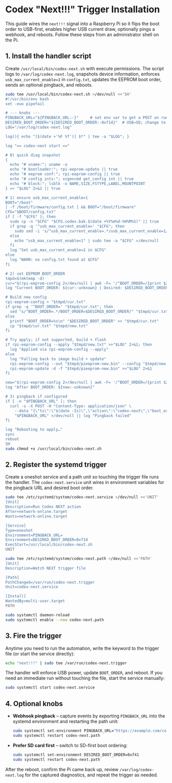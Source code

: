 # Codex "Next!!!" Trigger Installation

This guide wires the `next!!!` signal into a Raspberry Pi so it flips the boot
order to USB-first, enables higher USB current draw, optionally pings a
webhook, and reboots. Follow these steps from an administrator shell on the Pi.

## 1. Install the handler script

Create `/usr/local/bin/codex-next.sh` with execute permissions. The script logs
to `/var/log/codex-next.log`, snapshots device information, enforces
`usb_max_current_enable=1` in `config.txt`, updates the EEPROM boot order, sends
an optional pingback, and reboots.

```bash
sudo tee /usr/local/bin/codex-next.sh >/dev/null <<'SH'
#!/usr/bin/env bash
set -euo pipefail

# --- knobs ---
PINGBACK_URL="${PINGBACK_URL:-}"     # set env var to get a POST on run
DESIRED_BOOT_ORDER="${DESIRED_BOOT_ORDER:-0xf14}"  # USB→SD; change to 0xf41 for SD→USB
LOG="/var/log/codex-next.log"

log(){ echo "[$(date +'%F %T')] $*" | tee -a "$LOG"; }

log "== codex-next start =="

# 0) quick diag snapshot
{
  echo "# uname:"; uname -a
  echo "# bootloader:"; rpi-eeprom-update || true
  echo "# eeprom conf:"; rpi-eeprom-config || true
  echo "# config ints:"; vcgencmd get_config int || true
  echo "# block:"; lsblk -o NAME,SIZE,FSTYPE,LABEL,MOUNTPOINT
} >> "$LOG" 2>&1 || true

# 1) ensure usb_max_current_enable=1
BOOT="/boot"
[ -f /boot/firmware/config.txt ] && BOOT="/boot/firmware"
CFG="$BOOT/config.txt"
if [ -f "$CFG" ]; then
  sudo cp -n "$CFG" "$CFG.codex.bak.$(date +%Y%m%d-%H%M%S)" || true
  if grep -q '^usb_max_current_enable=' "$CFG"; then
    sudo sed -i 's/^usb_max_current_enable=.*/usb_max_current_enable=1/' "$CFG"
  else
    echo "usb_max_current_enable=1" | sudo tee -a "$CFG" >/dev/null
  fi
  log "Set usb_max_current_enable=1 in $CFG"
else
  log "WARN: no config.txt found at $CFG"
fi

# 2) set EEPROM BOOT_ORDER
tmpd=$(mktemp -d)
cur="$(rpi-eeprom-config 2>/dev/null | awk -F= '/^BOOT_ORDER=/{print $2; exit}' | tr -d '[:space:]')"
log "Current BOOT_ORDER: ${cur:-unknown} | Desired: $DESIRED_BOOT_ORDER"

# Build new config
rpi-eeprom-config > "$tmpd/cur.txt"
if grep -q '^BOOT_ORDER=' "$tmpd/cur.txt"; then
  sed "s/^BOOT_ORDER=.*/BOOT_ORDER=$DESIRED_BOOT_ORDER/" "$tmpd/cur.txt" > "$tmpd/new.txt"
else
  printf "BOOT_ORDER=%s\n" "$DESIRED_BOOT_ORDER" >> "$tmpd/cur.txt"
  cp "$tmpd/cur.txt" "$tmpd/new.txt"
fi

# Try apply; if not supported, build + flash
if rpi-eeprom-config --apply "$tmpd/new.txt" >>"$LOG" 2>&1; then
  log "Applied via rpi-eeprom-config --apply"
else
  log "Falling back to image build + update"
  rpi-eeprom-config --out "$tmpd/pieeprom-new.bin" --config "$tmpd/new.txt" >>"$LOG" 2>&1
  rpi-eeprom-update -d -f "$tmpd/pieeprom-new.bin" >>"$LOG" 2>&1
fi

new="$(rpi-eeprom-config 2>/dev/null | awk -F= '/^BOOT_ORDER=/{print $2; exit}' | tr -d '[:space:]')"
log "After BOOT_ORDER: ${new:-unknown}"

# 3) pingback if configured
if [ -n "$PINGBACK_URL" ]; then
  curl -s -X POST -H "Content-Type: application/json" \
    --data "{\"ts\":\"$(date -Is)\",\"action\":\"codex-next\",\"boot_order_before\":\"$cur\",\"boot_order_after\":\"$new\"}" \
    "$PINGBACK_URL" >/dev/null || log "Pingback failed"
fi

log "Rebooting to apply…"
sync
reboot
SH
sudo chmod +x /usr/local/bin/codex-next.sh
```

## 2. Register the systemd trigger

Create a oneshot service and a path unit so touching the trigger file runs the
handler. The `codex-next.service` unit wires in environment variables for the
pingback URL and desired boot order.

```bash
sudo tee /etc/systemd/system/codex-next.service >/dev/null <<'UNIT'
[Unit]
Description=Run Codex NEXT action
After=network-online.target
Wants=network-online.target

[Service]
Type=oneshot
Environment=PINGBACK_URL=
Environment=DESIRED_BOOT_ORDER=0xf14
ExecStart=/usr/local/bin/codex-next.sh
UNIT

sudo tee /etc/systemd/system/codex-next.path >/dev/null <<'PATH'
[Unit]
Description=Watch NEXT trigger file

[Path]
PathChanged=/var/run/codex-next.trigger
Unit=codex-next.service

[Install]
WantedBy=multi-user.target
PATH

sudo systemctl daemon-reload
sudo systemctl enable --now codex-next.path
```

## 3. Fire the trigger

Anytime you need to run the automation, write the keyword to the trigger file
(or start the service directly):

```bash
echo "next!!!" | sudo tee /var/run/codex-next.trigger
```

The handler will enforce USB power, update `BOOT_ORDER`, and reboot. If you
need an immediate run without touching the file, start the service manually:

```bash
sudo systemctl start codex-next.service
```

## 4. Optional knobs

* **Webhook pingback** – capture events by exporting `PINGBACK_URL` into the
  systemd environment and restarting the path unit:

  ```bash
  sudo systemctl set-environment PINGBACK_URL="https://example.com/codex-ping"
  sudo systemctl restart codex-next.path
  ```

* **Prefer SD card first** – switch to SD-first boot ordering:

  ```bash
  sudo systemctl set-environment DESIRED_BOOT_ORDER=0xf41
  sudo systemctl restart codex-next.path
  ```

After the reboot, confirm the Pi came back up, review `/var/log/codex-next.log`
for the captured diagnostics, and repeat the trigger as needed.
